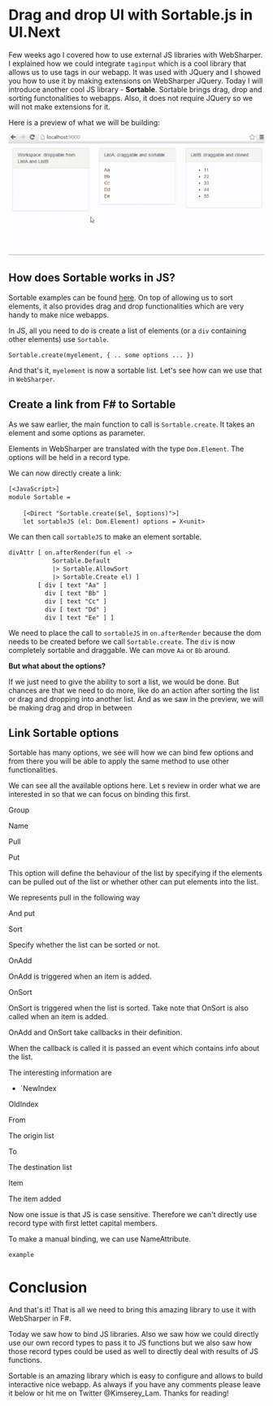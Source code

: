 # Drag and drop UI with Sortable.js in UI.Next

Few weeks ago I covered how to use external JS libraries with WebSharper.
I explained how we could integrate `taginput` which is a cool library that allows us to use tags in our webapp.
It was used with JQuery and I showed you how to use it by making extensions on WebSharper JQuery.
Today I will introduce another cool JS library - __Sortable__.
Sortable brings drag, drop and sorting functonalities to webapps.
Also, it does not require JQuery so we will not make extensions for it.

Here is a preview of what we will be building:

![image_preview](https://raw.githubusercontent.com/Kimserey/DragAndDropSortable/master/sortable.gif)

## How does Sortable works in JS?

Sortable examples can be found [here](http://rubaxa.github.io/Sortable/).
On top of allowing us to sort elements, it also provides drag and drop functionalities which are very handy to make nice webapps.

In JS, all you need to do is create a list of elements (or a `div` containing other elements) use `Sortable`.

```
Sortable.create(myelement, { .. some options ... })
```

And that's it, `myelement` is now a sortable list. Let's see how can we use that in `WebSharper`.

## Create a link from F# to Sortable

As we saw earlier, the main function to call is `Sortable.create`.
It takes an element and some options as parameter.

Elements in WebSharper are translated with the type `Dom.Element`.
The options will be held in a record type.

We can now directly create a link:
```
[<JavaScript>]
module Sortable =
    
    [<Direct "Sortable.create($el, $options)">]
    let sortableJS (el: Dom.Element) options = X<unit>
```

We can then call `sortableJS` to make an element sortable.

```
divAttr [ on.afterRender(fun el -> 
            Sortable.Default
            |> Sortable.AllowSort
            |> Sortable.Create el) ]
        [ div [ text "Aa" ]
          div [ text "Bb" ]
          div [ text "Cc" ]
          div [ text "Dd" ]
          div [ text "Ee" ] ]
```

We need to place the call to `sortableJS` in `on.afterRender` because the dom needs to be created before we call `Sortable.create`.
The `div` is now completely sortable and draggable. We can move `Aa` or `Bb` around.

__But what about the options?__

If we just need to give the ability to sort a list, we would be done.
But chances are that we need to do more, like do an action after sorting the list or drag and dropping into another list. 
And as we saw in the preview, we will be making drag and drop in between 

## Link Sortable options

Sortable has many options, we see will how we can bind few options and from there you will be able to apply the same method to use other functionalities.

We can see all the available options here. Let s review in order what we are interested in so that we can focus on binding this first.

Group


Name


Pull


Put

This option will define the behaviour of the list by specifying if the elements can be pulled out of the list or whether other can put elements into the list.

We represents pull in the following way

And put




Sort

Specify whether the list can be sorted or not.

OnAdd


OnAdd is triggered when an item is added.

OnSort


OnSort is triggered when the list is sorted. Take note that OnSort is also called when an item is added.

OnAdd and OnSort take callbacks in their definition.


When the callback is called it is passed an event which contains info about the list.

The interesting information are


- `NewIndex


OldIndex


From


The origin list


To


The destination list


Item


The item added

Now one issue is that JS is case sensitive. Therefore we can't directly use record type with first lettet capital members.

To make a manual binding, we can use NameAttribute.

```
example
```

# Conclusion

And that's it! That is all we need to bring this amazing library to use it with WebSharper in F#.

Today we saw how to bind JS libraries. Also we saw how we could directly use our own record types to pass it to JS functions but we also saw how those record types could be used as well to directly deal with results of JS functions.

Sortable is an amazing library which is easy to configure and allows to build interactive nice webapp. As always if you have any comments please leave it below or hit me on Twitter @Kimserey_Lam. Thanks for reading!
